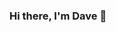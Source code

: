 ### Hi there, I'm Dave 👋

[comment]: <img align="left" alt="SirDaev's GitHub Stats" src="https://github-readme-stats.codestackr.vercel.app/api?username=sirdaev&show_icons=true&hide_border=true" />
